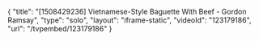 {
    "title": "[1508429236] Vietnamese-Style Baguette With Beef - Gordon Ramsay",
    "type": "solo",
    "layout": "iframe-static",
    "videoId": "123179186",
    "url": "\/tvpembed\/123179186"
}